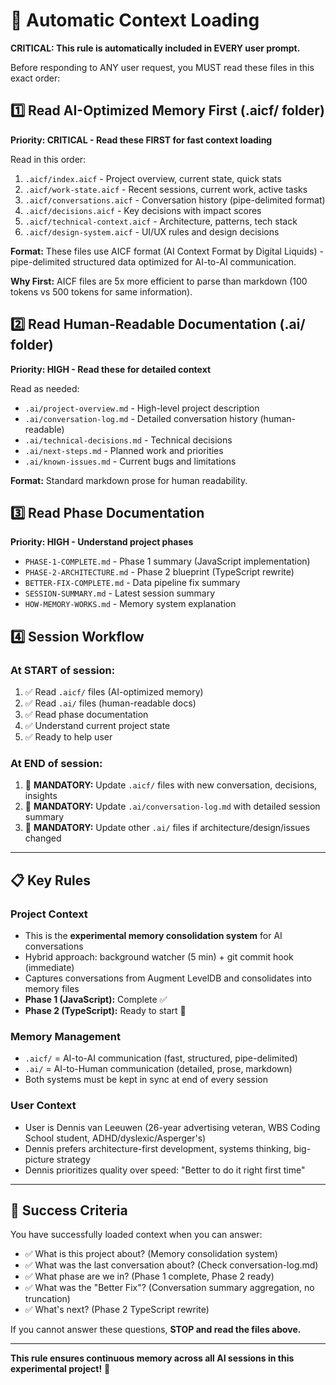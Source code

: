 # 🧠 Automatic Context Loading

**CRITICAL: This rule is automatically included in EVERY user prompt.**

Before responding to ANY user request, you MUST read these files in this exact order:

## 1️⃣ Read AI-Optimized Memory First (.aicf/ folder)

**Priority: CRITICAL - Read these FIRST for fast context loading**

Read in this order:

1. `.aicf/index.aicf` - Project overview, current state, quick stats
2. `.aicf/work-state.aicf` - Recent sessions, current work, active tasks
3. `.aicf/conversations.aicf` - Conversation history (pipe-delimited format)
4. `.aicf/decisions.aicf` - Key decisions with impact scores
5. `.aicf/technical-context.aicf` - Architecture, patterns, tech stack
6. `.aicf/design-system.aicf` - UI/UX rules and design decisions

**Format:** These files use AICF format (AI Context Format by Digital Liquids) - pipe-delimited structured data optimized for AI-to-AI communication.

**Why First:** AICF files are 5x more efficient to parse than markdown (100 tokens vs 500 tokens for same information).

## 2️⃣ Read Human-Readable Documentation (.ai/ folder)

**Priority: HIGH - Read these for detailed context**

Read as needed:

- `.ai/project-overview.md` - High-level project description
- `.ai/conversation-log.md` - Detailed conversation history (human-readable)
- `.ai/technical-decisions.md` - Technical decisions
- `.ai/next-steps.md` - Planned work and priorities
- `.ai/known-issues.md` - Current bugs and limitations

**Format:** Standard markdown prose for human readability.

## 3️⃣ Read Phase Documentation

**Priority: HIGH - Understand project phases**

- `PHASE-1-COMPLETE.md` - Phase 1 summary (JavaScript implementation)
- `PHASE-2-ARCHITECTURE.md` - Phase 2 blueprint (TypeScript rewrite)
- `BETTER-FIX-COMPLETE.md` - Data pipeline fix summary
- `SESSION-SUMMARY.md` - Latest session summary
- `HOW-MEMORY-WORKS.md` - Memory system explanation

## 4️⃣ Session Workflow

### **At START of session:**

1. ✅ Read `.aicf/` files (AI-optimized memory)
2. ✅ Read `.ai/` files (human-readable docs)
3. ✅ Read phase documentation
4. ✅ Understand current project state
5. ✅ Ready to help user

### **At END of session:**

1. 🚨 **MANDATORY:** Update `.aicf/` files with new conversation, decisions, insights
2. 🚨 **MANDATORY:** Update `.ai/conversation-log.md` with detailed session summary
3. 🚨 **MANDATORY:** Update other `.ai/` files if architecture/design/issues changed

---

## 📋 Key Rules

### **Project Context**

- This is the **experimental memory consolidation system** for AI conversations
- Hybrid approach: background watcher (5 min) + git commit hook (immediate)
- Captures conversations from Augment LevelDB and consolidates into memory files
- **Phase 1 (JavaScript):** Complete ✅
- **Phase 2 (TypeScript):** Ready to start 🚀

### **Memory Management**

- `.aicf/` = AI-to-AI communication (fast, structured, pipe-delimited)
- `.ai/` = AI-to-Human communication (detailed, prose, markdown)
- Both systems must be kept in sync at end of every session

### **User Context**

- User is Dennis van Leeuwen (26-year advertising veteran, WBS Coding School student, ADHD/dyslexic/Asperger's)
- Dennis prefers architecture-first development, systems thinking, big-picture strategy
- Dennis prioritizes quality over speed: "Better to do it right first time"

---

## 🎯 Success Criteria

You have successfully loaded context when you can answer:

- ✅ What is this project about? (Memory consolidation system)
- ✅ What was the last conversation about? (Check conversation-log.md)
- ✅ What phase are we in? (Phase 1 complete, Phase 2 ready)
- ✅ What was the "Better Fix"? (Conversation summary aggregation, no truncation)
- ✅ What's next? (Phase 2 TypeScript rewrite)

If you cannot answer these questions, **STOP and read the files above.**

---

**This rule ensures continuous memory across all AI sessions in this experimental project!** 🚀

